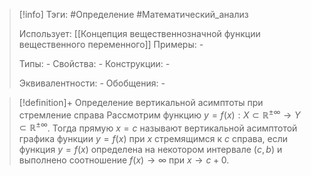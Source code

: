 > [!info]
> Тэги: #Определение #Математический_анализ   
> 
> Использует: [[Концепция вещественнозначной функции вещественного переменного]]
> Примеры: *-*
> 
> Типы: *-*
> Свойства: *-*
> Конструкции: *-*
> 
> Эквивалентности: *-*
> Обобщения: *-*

> [!definition]+ Определение вертикальной асимптоты при стремление справа
> Рассмотрим функцию $y = f(x):X \subset \mathbb{R^{\pm\infty}}\rightarrow Y \subset \mathbb{R^{\pm\infty}}$. Тогда прямую $x = c$ называют вертикальной асимптотой графика функции $y = f(x)$ при $x$ стремящимся к $c$ справа, если функция $y = f(x)$ определена на некотором интервале $(c,b)$ и выполнено соотношение $f(x) \to \infty$ при $x \to c+0$.